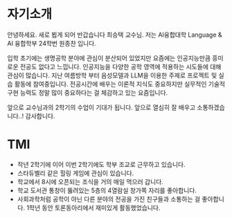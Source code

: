 # 자기소개

안녕하세요. 새로 뵙게 되어 반갑습니다 최승택 교수님. 저는 AI융합대학 Language & AI 융합학부 24학번 원종찬 입니다.

입학 초기에는 생명공학 분야에 관심이 분산되어 있었지만 요즘에는 인공지능만큼 흥미로운 전공도 없다고 느낍니다. 인공지능을 다양한 공학 영역에 적용하는 시도들에 대해 관심이 많습니다. 지난 여름방학 부터 음성모델과 LLM을 이용한 주제로 프로젝트 및 실습 활동에 참여중입니다.
전공시간에 배우는 이론적 지식도 중요하지만 실무적인 기술적 구현 능력도 정말 많이 중요하다는 걸 체감하고 있는 요즘입니다.

앞으로 교수님과의 2학기의 수업이 기대가 됩니다. 앞으로 열심히 잘 배우고 소통하겠습니다..! 감사합니다.  

# TMI
- 작년 2학기에 이어 이번 2학기에도 학부 조교로 근무하고 있습니다. 
- 스타듀벨리 같은 힐링 게임에 관심이 있습니다. 
- 학교에서 8시에 오픈되는 조식을 거의 매일 먹으러 갑니다.
- 학교 도서관 통창이 뚫려있는 5층의 4열람실 창가쪽 자리를 좋아합니다.
- 사회과학처럼 공학이 아닌 다른 분야의 전공을 가진 친구들과 소통하는 걸 좋아합니다. 1학년 동안 토론동아리에서 재미있게 활동했었습니다.
